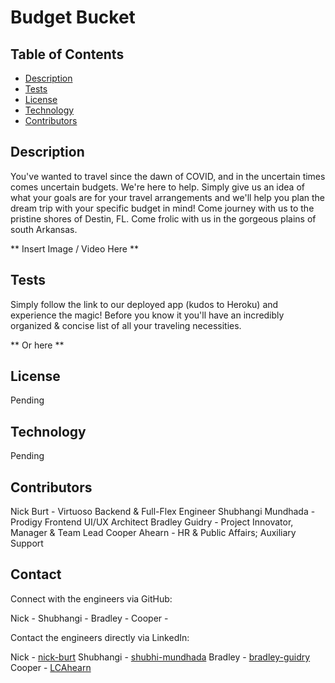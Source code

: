
# Budget Bucket

## Table of Contents
- [Description](#description)
- [Tests](#tests)
- [License](#license)
- [Technology](#technology)
- [Contributors](#contributors)

## Description
  You've wanted to travel since the dawn of COVID, and in the uncertain times comes uncertain budgets. We're here to help. Simply give us an idea of what your goals are for your travel arrangements and we'll help you plan the dream trip with your specific budget in mind! Come journey with us to the pristine shores of Destin, FL. Come frolic with us in the gorgeous plains of south Arkansas.

** Insert Image / Video Here **
  
## Tests
Simply follow the link to our deployed app (kudos to Heroku) and experience the magic! Before you know it you'll have an incredibly organized & concise list of all your traveling necessities.

** Or here **

## License
Pending


## Technology
Pending


## Contributors
Nick Burt - Virtuoso Backend & Full-Flex Engineer
Shubhangi Mundhada - Prodigy Frontend UI/UX Architect
Bradley Guidry - Project Innovator, Manager & Team Lead
Cooper Ahearn - HR & Public Affairs; Auxiliary Support


## Contact

Connect with the engineers via GitHub:

Nick -
Shubhangi -
Bradley - 
Cooper -

Contact the engineers directly via LinkedIn:

Nick - <a href="https://www.linkedin.com/in/nick-burt/">nick-burt</a>
Shubhangi - <a href="https://www.linkedin.com/in/shubhi-mundhada/">shubhi-mundhada</a>
Bradley - <a href="https://www.linkedin.com/in/bradley-guidry-076298187/">bradley-guidry</a>
Cooper - <a href="https://www.linkedin.com/in/lcahearn/">LCAhearn</a>